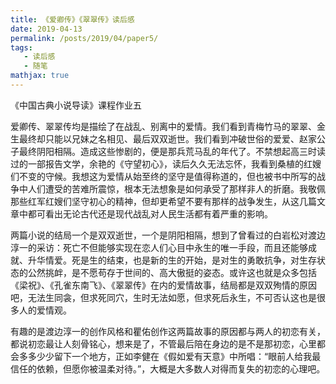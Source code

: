 ```yaml
---
title: 《爱卿传》《翠翠传》读后感
date: 2019-04-13
permalink: /posts/2019/04/paper5/
tags:
   - 读后感
   - 随笔
mathjax: true
---
```


《中国古典小说导读》课程作业五

爱卿传、翠翠传均是描绘了在战乱、别离中的爱情。我们看到青梅竹马的翠翠、金生最终却只能以兄妹之名相见、最后双双逝世。我们看到冲破世俗的爱爱、赵家公子最终阴阳相隔。造成这些惨剧的，便是那兵荒马乱的年代了。不禁想起高三时读过的一部报告文学，余艳的《守望初心》，读后久久无法忘怀，我看到桑植的红嫂们不变的守候。我想这为爱情从始至终的坚守是值得称道的，但也被书中所写的战争中人们遭受的苦难所震惊，根本无法想象是如何承受了那样非人的折磨。我敬佩那些红军红嫂们坚守初心的精神，但却更希望不要有那样的战争发生，从这几篇文章中都可看出无论古代还是现代战乱对人民生活都有着严重的影响。

两篇小说的结局一个是双双逝世，一个是阴阳相隔，想到了曾看过的白岩松对渡边淳一的采访：死亡不但能够实现在恋人们心目中永生的唯一手段，而且还能够成就、升华情爱。死是生的结束，也是新的生的开始，是对生的勇敢抗争，对生存状态的公然挑衅，是不愿苟存于世间的、高大傲挺的姿态。或许这也就是众多包括《梁祝》、《孔雀东南飞》、《翠翠传》在内的爱情故事，结局都是双双殉情的原因吧，无法生同衾，但求死同穴，生时无法如愿，但求死后永生，不可否认这也是很多人的爱情观。

有趣的是渡边淳一的创作风格和瞿佑创作这两篇故事的原因都与两人的初恋有关，都说初恋最让人刻骨铭心，想来是了，不管最后陪在身边的是不是那初恋，心里都会多多少少留下一个地方，正如李健在《假如爱有天意》中所唱：“眼前人给我最信任的依赖，但愿你被温柔对待。”，大概是大多数人对得而复失的初恋的心理吧。
